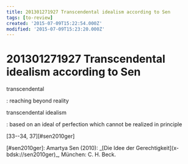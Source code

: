 ```yaml
---
title: 201301271927 Transcendental idealism according to Sen
tags: [to-review]
created: '2015-07-09T15:22:54.000Z'
modified: '2015-07-09T15:23:20.000Z'
---
```


# 201301271927 Transcendental idealism according to Sen

transcendental

: reaching beyond reality

transcendental idealism

: based on an ideal of perfection which cannot be realized in principle

\[33--34, 37\]\[#sen2010ger\]

\[#sen2010ger\]: Amartya Sen (2010): \_\[Die Idee der Gerechtigkeit\](x-bdsk://sen2010ger)\_, München: C. H. Beck.
